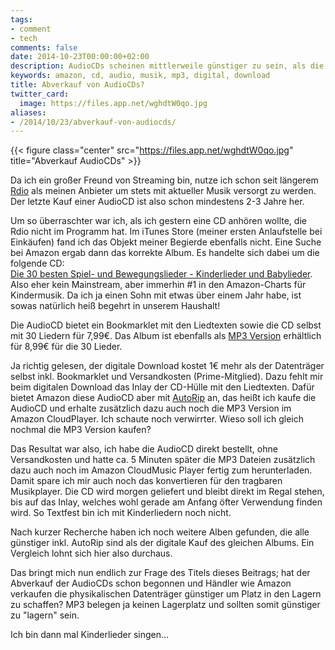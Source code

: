```yaml
---
tags:
- comment
- tech
comments: false
date: 2014-10-23T00:00:00+02:00
description: AudioCDs scheinen mittlerweile günstiger zu sein, als die digitale Alternative.
keywords: amazon, cd, audio, musik, mp3, digital, download
title: Abverkauf von AudioCDs?
twitter_card:
  image: https://files.app.net/wghdtW0qo.jpg
aliases:
- /2014/10/23/abverkauf-von-audiocds/
---
```


{{< figure class="center" src="https://files.app.net/wghdtW0qo.jpg" title="Abverkauf AudioCDs" >}}

Da ich ein großer Freund von Streaming bin, nutze ich schon seit längerem [Rdio](http://www.rdio.com/) als meinen Anbieter um stets mit aktueller Musik versorgt zu werden. Der letzte Kauf einer AudioCD ist also schon mindestens 2-3 Jahre her.

Um so überraschter war ich, als ich gestern eine CD anhören wollte, die Rdio nicht im Programm hat. Im iTunes Store (meiner ersten Anlaufstelle bei Einkäufen) fand ich das Objekt meiner Begierde ebenfalls nicht. Eine Suche bei Amazon ergab dann das korrekte Album. Es handelte sich dabei um die folgende CD:  
[Die 30 besten Spiel- und Bewegungslieder - Kinderlieder und Babylieder](http://www.amazon.de/gp/product/B003ZE2M9U?ie=UTF8&tag=renblo07-21&linkCode=as2&camp=1638&creative=19454&creativeASIN=B003ZE2M9U). Also eher kein Mainstream, aber immerhin #1 in den Amazon-Charts für Kindermusik. Da ich ja einen Sohn mit etwas über einem Jahr habe, ist sowas natürlich heiß begehrt in unserem Haushalt!

Die AudioCD bietet ein Bookmarklet mit den Liedtexten sowie die CD selbst mit 30 Liedern für 7,99€. Das Album ist ebenfalls als [MP3 Version](http://www.amazon.de/gp/product/B0041MU89Q?ie=UTF8&tag=renblo07-21&linkCode=as2&camp=1638&creative=19454&creativeASIN=B0041MU89Q) erhältlich für 8,99€ für die 30 Lieder.

Ja richtig gelesen, der digitale Download kostet 1€ mehr als der Datenträger selbst inkl. Bookmarklet und Versandkosten (Prime-Mitglied). Dazu fehlt mir beim digitalen Download das Inlay der CD-Hülle mit den Liedtexten. Dafür bietet Amazon diese AudioCD aber mit [AutoRip](http://www.amazon.de/l/2624847031/ref=surl_autorip) an, das heißt ich kaufe die AudioCD und erhalte zusätzlich dazu auch noch die MP3 Version im Amazon CloudPlayer. Ich schaute noch verwirrter. Wieso soll ich gleich nochmal die MP3 Version kaufen?

Das Resultat war also, ich habe die AudioCD direkt bestellt, ohne Versandkosten und hatte ca. 5 Minuten später die MP3 Dateien zusätzlich dazu auch noch im Amazon CloudMusic Player fertig zum herunterladen. Damit spare ich mir auch noch das konvertieren für den tragbaren Musikplayer. Die CD wird morgen geliefert und bleibt direkt im Regal stehen, bis auf das Inlay, welches wohl gerade am Anfang öfter Verwendung finden wird. So Textfest bin ich mit Kinderliedern noch nicht.

Nach kurzer Recherche haben ich noch weitere Alben gefunden, die alle günstiger inkl. AutoRip sind als der digitale Kauf des gleichen Albums. Ein Vergleich lohnt sich hier also durchaus.

Das bringt mich nun endlich zur Frage des Titels dieses Beitrags; hat der Abverkauf der AudioCDs schon begonnen und Händler wie Amazon verkaufen die physikalischen Datenträger günstiger um Platz in den Lagern zu schaffen? MP3 belegen ja keinen Lagerplatz und sollten somit günstiger zu "lagern" sein.

Ich bin dann mal Kinderlieder singen…

